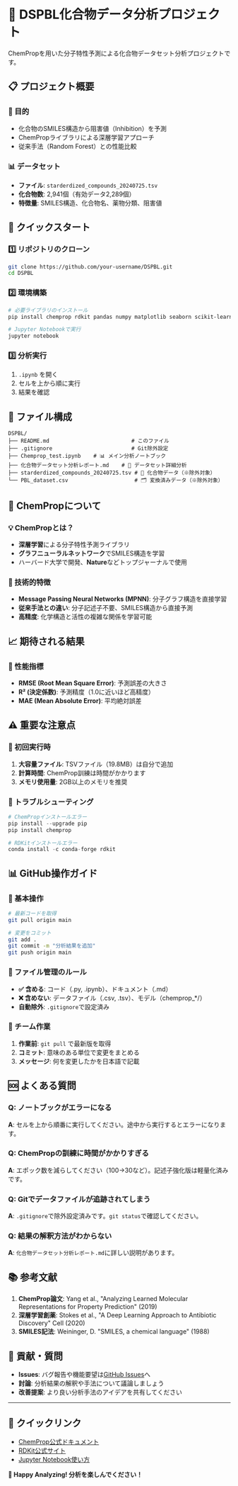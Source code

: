 # 🧬 DSPBL化合物データ分析プロジェクト

ChemPropを用いた分子特性予測による化合物データセット分析プロジェクトです。

## 📋 プロジェクト概要

### 🎯 目的
- 化合物のSMILES構造から阻害値（Inhibition）を予測
- ChemPropライブラリによる深層学習アプローチ
- 従来手法（Random Forest）との性能比較

### 📊 データセット
- **ファイル**: `starderdized_compounds_20240725.tsv`
- **化合物数**: 2,941個（有効データ2,289個）
- **特徴量**: SMILES構造、化合物名、薬物分類、阻害値

## 🚀 クイックスタート

### 1️⃣ リポジトリのクローン
```bash
git clone https://github.com/your-username/DSPBL.git
cd DSPBL
```

### 2️⃣ 環境構築
```bash
# 必要ライブラリのインストール
pip install chemprop rdkit pandas numpy matplotlib seaborn scikit-learn

# Jupyter Notebookで実行
jupyter notebook
```

### 3️⃣ 分析実行
1. `.ipynb` を開く
2. セルを上から順に実行
3. 結果を確認

## 📁 ファイル構成

```
DSPBL/
├── README.md                          # このファイル
├── .gitignore                         # Git除外設定
├── Chemprop_test.ipynb    # 📊 メイン分析ノートブック
├── 化合物データセット分析レポート.md    # 📄 データセット詳細分析
├── starderdized_compounds_20240725.tsv # 🧬 化合物データ（※除外対象）
└── PBL_dataset.csv                     # 🗂️ 変換済みデータ（※除外対象）
```

## 🤖 ChemPropについて

### 💡 ChemPropとは？
- **深層学習**による分子特性予測ライブラリ
- **グラフニューラルネットワーク**でSMILES構造を学習
- ハーバード大学で開発、**Nature**などトップジャーナルで使用

### 🧠 技術的特徴
- **Message Passing Neural Networks (MPNN)**: 分子グラフ構造を直接学習
- **従来手法との違い**: 分子記述子不要、SMILES構造から直接予測
- **高精度**: 化学構造と活性の複雑な関係を学習可能

## 📈 期待される結果

### 🎯 性能指標
- **RMSE (Root Mean Square Error)**: 予測誤差の大きさ
- **R² (決定係数)**: 予測精度（1.0に近いほど高精度）
- **MAE (Mean Absolute Error)**: 平均絶対誤差

## ⚠️ 重要な注意点

### 🚨 初回実行時
1. **大容量ファイル**: TSVファイル（19.8MB）は自分で追加
2. **計算時間**: ChemProp訓練は時間がかかります
3. **メモリ使用量**: 2GB以上のメモリを推奨

### 🔧 トラブルシューティング
```python
# ChemPropインストールエラー
pip install --upgrade pip
pip install chemprop

# RDKitインストールエラー  
conda install -c conda-forge rdkit
```

## 📊 GitHub操作ガイド

### 🌟 基本操作
```bash
# 最新コードを取得
git pull origin main

# 変更をコミット
git add .
git commit -m "分析結果を追加"
git push origin main
```

### 📁 ファイル管理のルール
- **✅ 含める**: コード（.py, .ipynb）、ドキュメント（.md）
- **❌ 含めない**: データファイル（.csv, .tsv）、モデル（chemprop_*/）
- **自動除外**: `.gitignore`で設定済み

### 🤝 チーム作業
1. **作業前**: `git pull` で最新版を取得
2. **コミット**: 意味のある単位で変更をまとめる
3. **メッセージ**: 何を変更したかを日本語で記載

## 🆘 よくある質問

### Q: ノートブックがエラーになる
**A**: セルを上から順番に実行してください。途中から実行するとエラーになります。

### Q: ChemPropの訓練に時間がかかりすぎる
**A**: エポック数を減らしてください（100→30など）。記述子強化版は軽量化済みです。

### Q: Gitでデータファイルが追跡されてしまう
**A**: `.gitignore`で除外設定済みです。`git status`で確認してください。

### Q: 結果の解釈方法がわからない
**A**: `化合物データセット分析レポート.md`に詳しい説明があります。

## 📚 参考文献

1. **ChemProp論文**: Yang et al., "Analyzing Learned Molecular Representations for Property Prediction" (2019)
2. **深層学習創薬**: Stokes et al., "A Deep Learning Approach to Antibiotic Discovery" Cell (2020)
3. **SMILES記法**: Weininger, D. "SMILES, a chemical language" (1988)

## 🤝 貢献・質問

- **Issues**: バグ報告や機能要望は[GitHub Issues](https://github.com/your-username/DSPBL/issues)へ
- **討論**: 分析結果の解釈や手法について議論しましょう
- **改善提案**: より良い分析手法のアイデアを共有してください

---

## 🔗 クイックリンク

- [ChemProp公式ドキュメント](https://chemprop.readthedocs.io/)
- [RDKit公式サイト](https://www.rdkit.org/)
- [Jupyter Notebook使い方](https://jupyter-notebook.readthedocs.io/)

**🚀 Happy Analyzing! 分析を楽しんでください！**